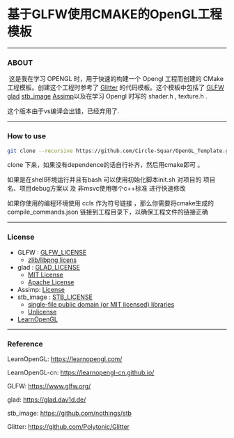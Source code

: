 # 基于GLFW使用CMAKE的OpenGL工程模板

---

### ABOUT

​	这是我在学习 OPENGL 时，用于快速的构建一个 Opengl 工程而创建的 CMake 工程模板。创建这个工程时参考了 [Glitter](https://github.com/Polytonic/Glitter) 的代码模板。这个模板中包括了 [GLFW](https://www.glfw.org/) [glad](https://glad.dav1d.de/) [stb_image](https://github.com/nothings/stb) [Assimp](http://assimp.org/)以及在学习 Opengl 时写的 shader.h , texture.h .

这个版本由于vs编译会出错，已经弃用了.

---

### How to use

```sh
git clone --recursive https://github.com/Circle-Squar/OpenGL_Template.git
```

clone 下来，如果没有dependence的话自行补齐，然后用cmake即可 。

如果是在shell环境运行并且有bash 可以使用初始化脚本init.sh 对项目的 项目名、项目debug方案以 及 非msvc使用哪个c++标准 进行快速修改

如果你使用的编程环境使用 ccls 作为符号链接 ，那么你需要将cmake生成的compile_commands.json 链接到工程目录下，以确保工程文件的链接正确

---

### License

* GLFW : [GLFW_LICENSE](https://www.glfw.org/license.html)
  * [zlib/libpng licens](https://opensource.org/licenses/zlib-license.php)
* glad : [GLAD_LICENSE](https://github.com/Dav1dde/glad/blob/master/LICENSE)
  *  [MIT License](https://opensource.org/licenses/MIT)
  * [Apache License](http://www.apache.org/licenses/LICENSE-2.0)
* Assimp: [License](https://github.com/assimp/assimp/blob/master/LICENSE)
* stb_image : [STB_LICENSE](https://github.com/nothings/stb/blob/master/LICENSE)
  *  [single-file public domain (or MIT licensed) libraries](https://opensource.org/licenses/MIT)
  * [Unlicense](https://unlicense.org/)
* [LearnOpenGL](https://github.com/JoeyDeVries/LearnOpenGL/blob/master/LICENSE.md)

---

### Reference

LearnOpenGL: https://learnopengl.com/

LearnOpenGL-cn: https://learnopengl-cn.github.io/

GLFW: https://www.glfw.org/

glad: https://glad.dav1d.de/

stb_image: https://github.com/nothings/stb

Glitter: https://github.com/Polytonic/Glitter

